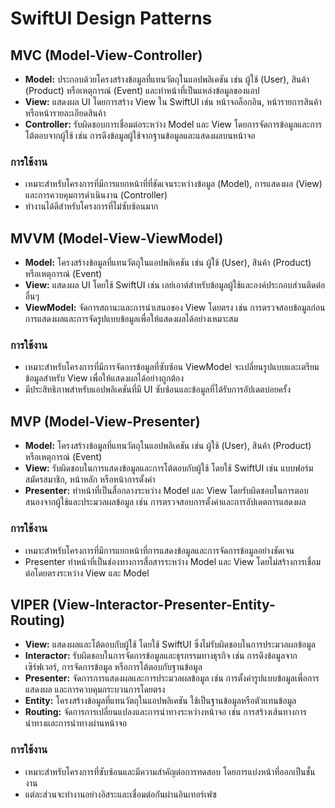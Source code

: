 # SwiftUI Design Patterns

## MVC (Model-View-Controller)

- **Model:** ประกอบด้วยโครงสร้างข้อมูลที่แทนวัตถุในแอปพลิเคชัน เช่น ผู้ใช้ (User), สินค้า (Product) หรือเหตุการณ์ (Event) และทำหน้าที่เป็นแหล่งข้อมูลของแอป
- **View:** แสดงผล UI โดยการสร้าง View ใน SwiftUI เช่น หน้าจอล็อกอิน, หน้ารายการสินค้า หรือหน้ารายละเอียดสินค้า
- **Controller:** รับผิดชอบการเชื่อมต่อระหว่าง Model และ View โดยการจัดการข้อมูลและการโต้ตอบจากผู้ใช้ เช่น การดึงข้อมูลผู้ใช้จากฐานข้อมูลและแสดงผลบนหน้าจอ

### การใช้งาน
- เหมาะสำหรับโครงการที่มีการแยกหน้าที่ที่ชัดเจนระหว่างข้อมูล (Model), การแสดงผล (View) และการควบคุมการดำเนินงาน (Controller)
- ทำงานได้ดีสำหรับโครงการที่ไม่ซับซ้อนมาก


## MVVM (Model-View-ViewModel)

- **Model:** โครงสร้างข้อมูลที่แทนวัตถุในแอปพลิเคชัน เช่น ผู้ใช้ (User), สินค้า (Product) หรือเหตุการณ์ (Event)
- **View:** แสดงผล UI โดยใช้ SwiftUI เช่น เลย์เอาต์สำหรับข้อมูลผู้ใช้และองค์ประกอบส่วนติดต่ออื่นๆ
- **ViewModel:** จัดการสถานะและการนำเสนอของ View โดยตรง เช่น การตรวจสอบข้อมูลก่อนการแสดงผลและการจัดรูปแบบข้อมูลเพื่อให้แสดงผลได้อย่างเหมาะสม

### การใช้งาน
- เหมาะสำหรับโครงการที่มีการจัดการข้อมูลที่ซับซ้อน ViewModel จะเปลี่ยนรูปแบบและเตรียมข้อมูลสำหรับ View เพื่อให้แสดงผลได้อย่างถูกต้อง
- มีประสิทธิภาพสำหรับแอปพลิเคชันที่มี UI ซับซ้อนและข้อมูลที่ได้รับการอัปเดตบ่อยครั้ง


## MVP (Model-View-Presenter)

- **Model:** โครงสร้างข้อมูลที่แทนวัตถุในแอปพลิเคชัน เช่น ผู้ใช้ (User), สินค้า (Product) หรือเหตุการณ์ (Event)
- **View:** รับผิดชอบในการแสดงข้อมูลและการโต้ตอบกับผู้ใช้ โดยใช้ SwiftUI เช่น แบบฟอร์มสมัครสมาชิก, หน้าหลัก หรือหน้าการตั้งค่า
- **Presenter:** ทำหน้าที่เป็นสื่อกลางระหว่าง Model และ View โดยรับผิดชอบในการตอบสนองจากผู้ใช้และประมวลผลข้อมูล เช่น การตรวจสอบการตั้งค่าและการอัปเดตการแสดงผล

### การใช้งาน
- เหมาะสำหรับโครงการที่มีการแยกหน้าที่การแสดงข้อมูลและการจัดการข้อมูลอย่างชัดเจน
- Presenter ทำหน้าที่เป็นช่องทางการสื่อสารระหว่าง Model และ View โดยไม่สร้างการเชื่อมต่อโดยตรงระหว่าง View และ Model


## VIPER (View-Interactor-Presenter-Entity-Routing)

- **View:** แสดงผลและโต้ตอบกับผู้ใช้ โดยใช้ SwiftUI ซึ่งไม่รับผิดชอบในการประมวลผลข้อมูล
- **Interactor:** รับผิดชอบในการจัดการข้อมูลและธุรกรรมทางธุรกิจ เช่น การดึงข้อมูลจากเซิร์ฟเวอร์, การจัดการข้อมูล หรือการโต้ตอบกับฐานข้อมูล
- **Presenter:** จัดการการแสดงผลและการประมวลผลข้อมูล เช่น การตั้งค่ารูปแบบข้อมูลเพื่อการแสดงผล และการควบคุมกระบวนการโดยตรง
- **Entity:** โครงสร้างข้อมูลที่แทนวัตถุในแอปพลิเคชัน ใช้เป็นฐานข้อมูลหรือตัวแทนข้อมูล
- **Routing:** จัดการการเปลี่ยนแปลงและการนำทางระหว่างหน้าจอ เช่น การสร้างเส้นทางการนำทางและการนำทางผ่านหน้าจอ

### การใช้งาน
- เหมาะสำหรับโครงการที่ซับซ้อนและมีความสำคัญต่อการทดสอบ โดยการแบ่งหน้าที่ออกเป็นชั้นงาน
- แต่ละส่วนจะทำงานอย่างอิสระและเชื่อมต่อกันผ่านอินเทอร์เฟซ

